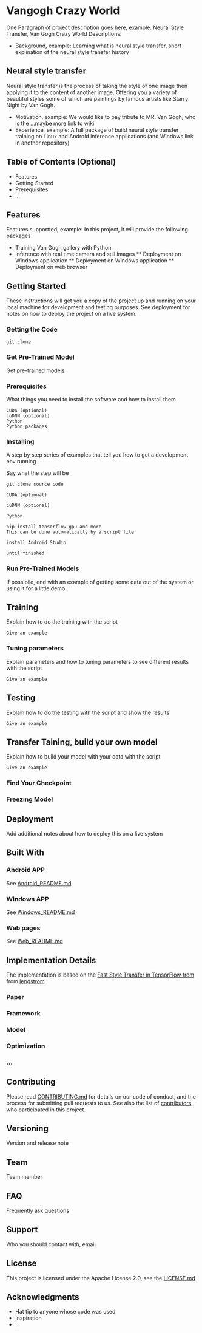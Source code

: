 # Vangogh Crazy World

One Paragraph of project description goes here, example: Neural Style Transfer, Van Gogh Crazy World
Descriptions:
* Background, example: Learning what is neural style transfer, short explination of the neural style transfer history

## Neural style transfer

Neural style transfer is the process of taking the style of one image then applying it to the content of another image.
Offering you a variety of beautiful styles some of which are paintings by famous artists like Starry Night by Van Gogh.

* Motivation, example: We would like to pay tribute to MR. Van Gogh, who is the ...maybe more link to wiki
* Experience, example: A full package of build neural style transfer training on Linux and Android inference applications (and Windows link in another repository)

## Table of Contents (Optional)

* Features
* Getting Started
* Prerequisites
* ...

## Features

Features supportted, example:
In this project, it will provide the following packages
* Training Van Gogh gallery with Python
* Inference with real time camera and still images
** Deployment on Windows application
** Deployment on Windows application
** Deployment on web browser


## Getting Started

These instructions will get you a copy of the project up and running on your local machine for development and testing purposes. See deployment for notes on how to deploy the project on a live system.

### Getting the Code

```
git clone
```

### Get Pre-Trained Model
Get pre-trained models

### Prerequisites

What things you need to install the software and how to install them

```
CUDA (optional)
cuDNN (optional)
Python
Python packages
```

### Installing

A step by step series of examples that tell you how to get a development env running

Say what the step will be

```
git clone source code
```

```
CUDA (optional)
```

```
cuDNN (optional)
```

```
Python
```

```
pip install tensorflow-gpu and more
This can be done automatically by a script file
```

```
install Android Studio
```

```
until finished
```

### Run Pre-Trained Models
If possibile, end with an example of getting some data out of the system or using it for a little demo




## Training

Explain how to do the training with the script

```
Give an example
```

### Tuning parameters

Explain parameters and how to tuning parameters to see different results with the script

```
Give an example
```


## Testing

Explain how to do the testing with the script and show the results

```
Give an example
```

## Transfer Taining, build your own model

Explain how to build your model with your data with the script

```
Give an example
```
### Find Your Checkpoint
### Freezing Model


## Deployment

Add additional notes about how to deploy this on a live system

## Built With

### Android APP
See [Android_README.md](Android_README.md)
### Windows APP
See [Windows_README.md](Windows_README.md)
### Web pages
See [Web_README.md](Web.md)

## Implementation Details
The implementation is based on the [Fast Style Transfer in TensorFlow from ](https://github.com/lengstrom/fast-style-transfer) from [lengstrom](https://github.com/lengstrom/fast-style-transfer/commits?author=lengstrom)
### Paper
### Framework
### Model
### Optimization
### ...

## Contributing

Please read [CONTRIBUTING.md](https://gist.github.com/PurpleBooth/b24679402957c63ec426) for details on our code of conduct, and the process for submitting pull requests to us.
See also the list of [contributors](https://github.com/your/project/contributors) who participated in this project.


## Versioning

Version and release note

## Team

Team member

## FAQ

Frequently ask questions

## Support

Who you should contact with, email


## License

This project is licensed under the Apache License 2.0, see the [LICENSE.md](LICENSE)

## Acknowledgments

* Hat tip to anyone whose code was used
* Inspiration
* ...


